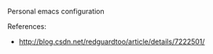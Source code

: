 Personal emacs configuration


References:

* http://blog.csdn.net/redguardtoo/article/details/7222501/
